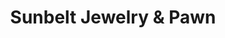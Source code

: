 ---
title: "Sunbelt Jewelry & Pawn"
url: /houston/sunbelt-jewelry-and-pawn-north-loop/
shop: pawnbroker
---